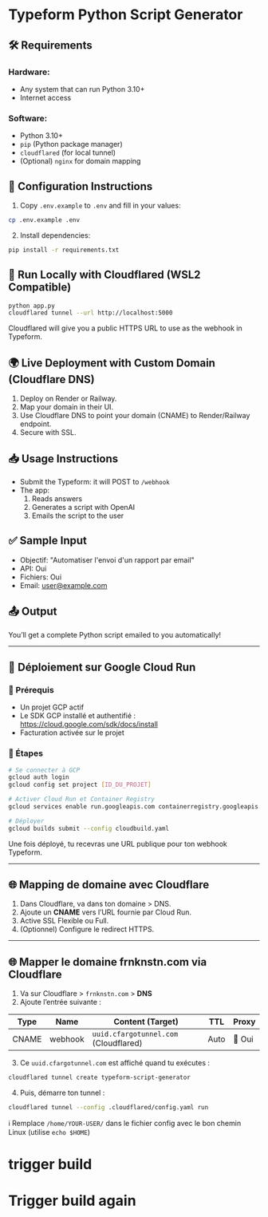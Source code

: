 # Typeform Python Script Generator

## 🛠 Requirements

### Hardware:
- Any system that can run Python 3.10+
- Internet access

### Software:
- Python 3.10+
- `pip` (Python package manager)
- `cloudflared` (for local tunnel)
- (Optional) `nginx` for domain mapping

## 🔧 Configuration Instructions

1. Copy `.env.example` to `.env` and fill in your values:
```bash
cp .env.example .env
```

2. Install dependencies:
```bash
pip install -r requirements.txt
```

## 🚀 Run Locally with Cloudflared (WSL2 Compatible)

```bash
python app.py
cloudflared tunnel --url http://localhost:5000
```

Cloudflared will give you a public HTTPS URL to use as the webhook in Typeform.

## 🌍 Live Deployment with Custom Domain (Cloudflare DNS)

1. Deploy on Render or Railway.
2. Map your domain in their UI.
3. Use Cloudflare DNS to point your domain (CNAME) to Render/Railway endpoint.
4. Secure with SSL.

## 📥 Usage Instructions

- Submit the Typeform: it will POST to `/webhook`
- The app:
  1. Reads answers
  2. Generates a script with OpenAI
  3. Emails the script to the user

## ✅ Sample Input

- Objectif: "Automatiser l'envoi d'un rapport par email"
- API: Oui
- Fichiers: Oui
- Email: user@example.com

## 📤 Output
You’ll get a complete Python script emailed to you automatically!

---

## 🚀 Déploiement sur Google Cloud Run

### 🧰 Prérequis

- Un projet GCP actif
- Le SDK GCP installé et authentifié : https://cloud.google.com/sdk/docs/install
- Facturation activée sur le projet

### 🐳 Étapes

```bash
# Se connecter à GCP
gcloud auth login
gcloud config set project [ID_DU_PROJET]

# Activer Cloud Run et Container Registry
gcloud services enable run.googleapis.com containerregistry.googleapis.com

# Déployer
gcloud builds submit --config cloudbuild.yaml
```

Une fois déployé, tu recevras une URL publique pour ton webhook Typeform.

---

## 🌐 Mapping de domaine avec Cloudflare

1. Dans Cloudflare, va dans ton domaine > DNS.
2. Ajoute un **CNAME** vers l’URL fournie par Cloud Run.
3. Active SSL Flexible ou Full.
4. (Optionnel) Configure le redirect HTTPS.


---

## 🌐 Mapper le domaine frnknstn.com via Cloudflare

1. Va sur Cloudflare > `frnknstn.com` > **DNS**
2. Ajoute l’entrée suivante :

| Type  | Name       | Content (Target)                    | TTL   | Proxy |
|-------|------------|--------------------------------------|-------|-------|
| CNAME | webhook    | `uuid.cfargotunnel.com` (Cloudflared) | Auto  | 🔶 Oui |

3. Ce `uuid.cfargotunnel.com` est affiché quand tu exécutes :
```bash
cloudflared tunnel create typeform-script-generator
```

4. Puis, démarre ton tunnel :
```bash
cloudflared tunnel --config .cloudflared/config.yaml run
```

ℹ️ Remplace `/home/YOUR-USER/` dans le fichier config avec le bon chemin Linux (utilise `echo $HOME`)
# trigger build
 
# Trigger build again
